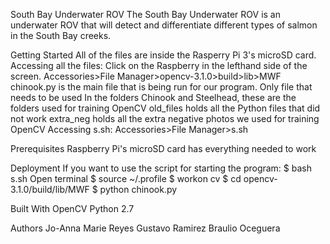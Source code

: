 South Bay Underwater ROV
The South Bay Underwater ROV is an underwater ROV that will detect and differentiate different types of salmon in the South Bay creeks. 

Getting Started
All of the files are inside the Rasperry Pi 3's microSD card.
Accessing all the files:
Click on the Raspberry in the lefthand side of the screen. 
Accessories>File Manager>opencv-3.1.0>build>lib>MWF
chinook.py is the main file that is being run for our program. Only file that needs to be used
In the folders Chinook and Steelhead, these are the folders used for training OpenCV
old_files holds all the Python files that did not work
extra_neg holds all the extra negative photos we used for training OpenCV
Accessing s.sh:
Accessories>File Manager>s.sh

Prerequisites
Raspberry Pi's microSD card has everything needed to work

Deployment
If you want to use the script for starting the program:
$ bash s.sh
Open terminal
$ source ~/.profile
$ workon cv
$ cd opencv-3.1.0/build/lib/MWF
$ python chinook.py

Built With
OpenCV
Python 2.7

Authors
Jo-Anna Marie Reyes
Gustavo Ramirez
Braulio Oceguera